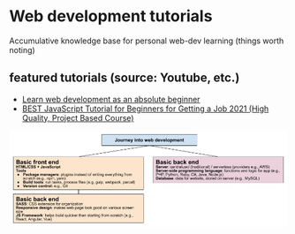 # Web development tutorials
Accumulative knowledge base for personal web-dev learning (things worth noting)

## featured tutorials (source: Youtube, etc.)
* [Learn web development as an absolute beginner](https://www.youtube.com/watch?v=ysEN5RaKOlA&list=PLlDtQmr6nZSY90W9SYNw4k_Jv--mSzt0z&index=35)
* [BEST JavaScript Tutorial for Beginners for Getting a Job 2021 (High Quality, Project Based Course)](https://www.youtube.com/watch?v=DqaTKBU9TZk)

![outline](web-development-beginner-outline.jpg)

